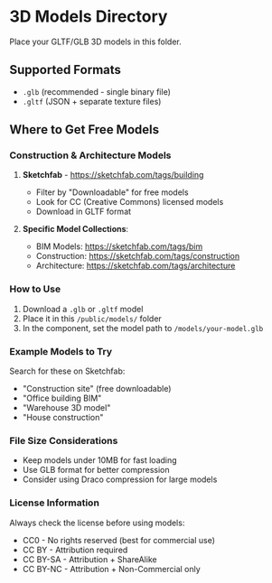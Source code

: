 # 3D Models Directory

Place your GLTF/GLB 3D models in this folder.

## Supported Formats
- `.glb` (recommended - single binary file)
- `.gltf` (JSON + separate texture files)

## Where to Get Free Models

### Construction & Architecture Models
1. **Sketchfab** - https://sketchfab.com/tags/building
   - Filter by "Downloadable" for free models
   - Look for CC (Creative Commons) licensed models
   - Download in GLTF format

2. **Specific Model Collections**:
   - BIM Models: https://sketchfab.com/tags/bim
   - Construction: https://sketchfab.com/tags/construction
   - Architecture: https://sketchfab.com/tags/architecture

### How to Use
1. Download a `.glb` or `.gltf` model
2. Place it in this `/public/models/` folder
3. In the component, set the model path to `/models/your-model.glb`

### Example Models to Try
Search for these on Sketchfab:
- "Construction site" (free downloadable)
- "Office building BIM"
- "Warehouse 3D model"
- "House construction"

### File Size Considerations
- Keep models under 10MB for fast loading
- Use GLB format for better compression
- Consider using Draco compression for large models

### License Information
Always check the license before using models:
- CC0 - No rights reserved (best for commercial use)
- CC BY - Attribution required
- CC BY-SA - Attribution + ShareAlike
- CC BY-NC - Attribution + Non-Commercial only